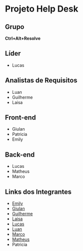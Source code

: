 # Projeto Help Desk

##  Grupo
**Ctrl+Alt+Resolve**

##  Líder
- Lucas  

##  Analistas de Requisitos
- Luan  
- Guilherme  
- Laisa  

##  Front-end
- Giulan  
- Patricia  
- Emily  

##  Back-end
- Lucas  
- Matheus  
- Marco  

##  Links dos Integrantes
- [Emily](https://github.com/Emilyaraujo20)
- [Giulan](https://github.com/giulianbg)  
- [Guilherme](https://github.com/guigotado)  
- [Laisa](https://github.com/mennezes024)  
- [Lucas](https://github.com/LuG-Baiao)  
- [Luan](https://github.com/luancxsta)  
- [Marco](https://github.com/Markkito12)  
- [Matheus](https://github.com/MatheusS2027)  
- Patricia  
